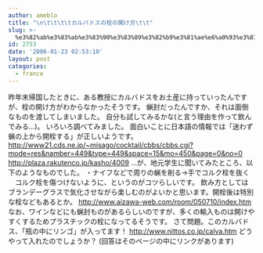 ```yaml
---
author: ameblo
title: "\n\t\t\t\tカルバドスの栓の開け方\t\t"
slug: >-
  %e3%82%ab%e3%83%ab%e3%83%90%e3%83%89%e3%82%b9%e3%81%ae%e6%a0%93%e3%81%ae%e9%96%8b%e3%81%91%e6%96%b9
id: 2753
date: '2006-01-23 02:53:10'
layout: post
categories:
  - france
---
```


昨年末帰国したときに、ある教授にカルバドスをお土産に持っていったんですが、栓の開け方がわからなかったそうです。 蝋封だったんですか、それは面倒なものを渡してしまいました。 自分も試してみるかな(と言う理由を作って飲んでみる…)。 いろいろ調べてみました。 面白いことに日本語の情報では「迷わず蝋の上から開栓する」が正しいようです。 http://www21.cds.ne.jp/~misago/cocktail/cbbs/cbbs.cgi?mode=res&namber=449&type=449&space=15&mo=450&page=0&no=0 http://plaza.rakutenco.jp/kasho/4009 …が、地元学生に聞いてみたところ、以下のようなものでした。 ・ナイフなどで周りの蝋を削る→手でコルク栓を抜く 　コルク栓を傷つけないように、というのがコツらしいです。 飲み方としてはブランデーグラスで気化させながら楽しむのがよいかと思います。開栓後は特別な栓などもあるとか。 http://www.aizawa-web.com/room/050710/index.htm なお、ワインなどにも蝋封ものがあるらしいのですが、多くの輸入ものは開けやすくするためプラスチックの栓になってるそうです。 さて問題。このカルバドス、「瓶の中にリンゴ」が入ってます！ http://www.nittos.co.jp/calva.htm どうやって入れたのでしょうか？ (回答はそのページの中にリンクがあります)